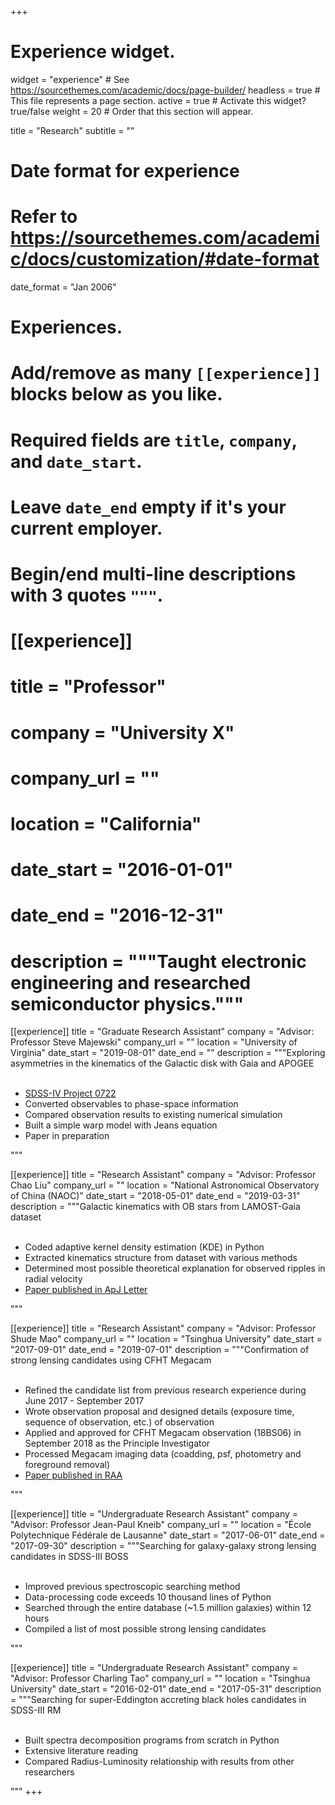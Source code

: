 +++
# Experience widget.
widget = "experience"  # See https://sourcethemes.com/academic/docs/page-builder/
headless = true  # This file represents a page section.
active = true  # Activate this widget? true/false
weight = 20  # Order that this section will appear.

title = "Research"
subtitle = ""

# Date format for experience
#   Refer to https://sourcethemes.com/academic/docs/customization/#date-format
date_format = "Jan 2006"

# Experiences.
#   Add/remove as many `[[experience]]` blocks below as you like.
#   Required fields are `title`, `company`, and `date_start`.
#   Leave `date_end` empty if it's your current employer.
#   Begin/end multi-line descriptions with 3 quotes `"""`.

# [[experience]]
#   title = "Professor"
#   company = "University X"
#   company_url = ""
#   location = "California"
#   date_start = "2016-01-01"
#   date_end = "2016-12-31"
#   description = """Taught electronic engineering and researched semiconductor physics."""
[[experience]]
    title = "Graduate Research Assistant"
    company = "Advisor: Professor Steve Majewski"
    company_url = ""
    location = "University of Virginia"
    date_start = "2019-08-01"
    date_end = ""
    description = """Exploring asymmetries in the kinematics of the Galactic disk with Gaia and APOGEE<br><br>
    <ul>
        <li><a href="https://internal.sdss.org/collaboration/projects/browse/select/id%3D722">SDSS-IV Project 0722</a></li>
        <li>Converted observables to phase-space information</li>
        <li>Compared observation results to existing numerical simulation</li>
        <li>Built a simple warp model with Jeans equation</li>
        <li>Paper in preparation</li>
    </ul>"""

[[experience]]
    title = "Research Assistant"
    company = "Advisor: Professor Chao Liu"
    company_url = ""
    location = "National Astronomical Observatory of China (NAOC)"
    date_start = "2018-05-01"
    date_end = "2019-03-31"
    description = """Galactic kinematics with OB stars from LAMOST-Gaia dataset<br><br>
    <ul>
        <li>Coded adaptive kernel density estimation (KDE) in Python</li>
        <li>Extracted kinematics structure from dataset with various methods</li>
        <li>Determined most possible theoretical explanation for observed ripples in radial velocity</li>
        <li><a href="https://ui.adsabs.harvard.edu/abs/2019ApJ...872L...1C">Paper published in ApJ Letter</a></li>
    </ul>"""

[[experience]]
    title = "Research Assistant"
    company = "Advisor: Professor Shude Mao"
    company_url = ""
    location = "Tsinghua University"
    date_start = "2017-09-01"
    date_end = "2019-07-01"
    description = """Confirmation of strong lensing candidates using CFHT Megacam<br><br>
    <ul>
        <li>Refined the candidate list from previous research experience during June 2017 - September 2017</li>
        <li>Wrote observation proposal and designed details (exposure time, sequence of observation, etc.) of observation</li>
        <li>Applied and approved for CFHT Megacam observation (18BS06) in September 2018 as the Principle Investigator</li>
        <li>Processed Megacam imaging data (coadding, psf, photometry and foreground removal)</li>
        <li><a href="http://www.raa-journal.org/raa/index.php/raa/article/view/4446">Paper published in RAA</a></li>
    </ul>"""

[[experience]]
    title = "Undergraduate Research Assistant"
    company = "Advisor: Professor Jean-Paul Kneib"
    company_url = ""
    location = "École Polytechnique Fédérale de Lausanne"
    date_start = "2017-06-01"
    date_end = "2017-09-30"
    description = """Searching for galaxy-galaxy strong lensing candidates in SDSS-III BOSS<br><br>
    <ul>
        <li>Improved previous spectroscopic searching method</li>
        <li>Data-processing code exceeds 10 thousand lines of Python</li>
        <li>Searched through the entire database (~1.5 million galaxies) within 12 hours</li>
        <li>Compiled a list of most possible strong lensing candidates</li>
    </ul>"""

[[experience]]
    title = "Undergraduate Research Assistant"
    company = "Advisor: Professor Charling Tao"
    company_url = ""
    location = "Tsinghua University"
    date_start = "2016-02-01"
    date_end = "2017-05-31"
    description = """Searching for super-Eddington accreting black holes candidates in SDSS-III RM<br><br>
    <ul>
        <li>Built spectra decomposition programs from scratch in Python</li>
        <li>Extensive literature reading</li>
        <li>Compared Radius-Luminosity relationship with results from other researchers</li>
    </ul>"""
+++
